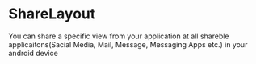 # ShareLayout
You can share a specific view from your application at all shareble applicaitons(Sacial Media, Mail, Message, Messaging Apps etc.) in your android device
